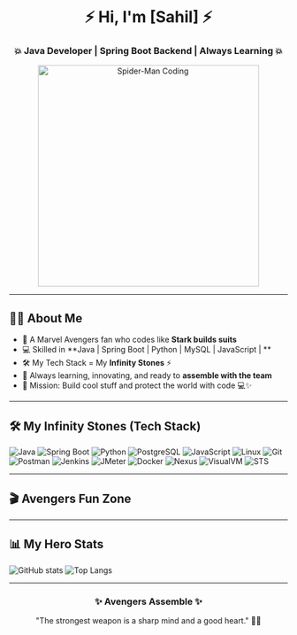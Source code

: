 <h1 align="center">⚡ Hi, I'm [Sahil] ⚡</h1>
<h3 align="center">💥  Java Developer | Spring Boot Backend | Always Learning 💥</h3>

<p align="center">
  <img src="https://media.giphy.com/media/YoKaNS9l3kjZyilEzw/giphy.gif" width="400" alt="Spider-Man Coding">
</p>


---

## 🦸‍♂️ About Me
- 🌟 A Marvel Avengers fan who codes like **Stark builds suits**
- 💻 Skilled in **Java | Spring Boot | Python | MySQL | JavaScript | **
- 🛠️ My Tech Stack = My **Infinity Stones** ⚡
- 🚀 Always learning, innovating, and ready to **assemble with the team**
- 🎯 Mission: Build cool stuff and protect the world with code 💻✨

---


## 🛠️ My Infinity Stones (Tech Stack)

![Java](https://img.shields.io/badge/Java-red?style=for-the-badge&logo=java)
![Spring Boot](https://img.shields.io/badge/Spring%20Boot-green?style=for-the-badge&logo=springboot)
![Python](https://img.shields.io/badge/Python-blue?style=for-the-badge&logo=python)
![PostgreSQL](https://img.shields.io/badge/PostgreSQL-316192?style=for-the-badge&logo=postgresql&logoColor=white)
![JavaScript](https://img.shields.io/badge/JavaScript-yellow?style=for-the-badge&logo=javascript)
![Linux](https://img.shields.io/badge/Linux-black?style=for-the-badge&logo=linux)
![Git](https://img.shields.io/badge/Git-orange?style=for-the-badge&logo=git)
![Postman](https://img.shields.io/badge/Postman-FF6C37?style=for-the-badge&logo=postman&logoColor=white)
![Jenkins](https://img.shields.io/badge/Jenkins-D24939?style=for-the-badge&logo=jenkins&logoColor=white)
![JMeter](https://img.shields.io/badge/Apache%20JMeter-D22128?style=for-the-badge&logo=apachejmeter&logoColor=white)
![Docker](https://img.shields.io/badge/Docker-2496ED?style=for-the-badge&logo=docker&logoColor=white)
![Nexus](https://img.shields.io/badge/Nexus-1B1C1D?style=for-the-badge&logo=sonatype&logoColor=white)
![VisualVM](https://img.shields.io/badge/VisualVM-FF6C00?style=for-the-badge&logo=java&logoColor=white)
![STS](https://img.shields.io/badge/Spring%20Tool%20Suite-6DB33F?style=for-the-badge&logo=spring&logoColor=white)

---

## 🎬 Avengers Fun Zone



---

## 📊 My Hero Stats
![GitHub stats](https://github-readme-stats.vercel.app/api?username=YOURUSERNAME&show_icons=true&theme=radical)
![Top Langs](https://github-readme-stats.vercel.app/api/top-langs/?username=YOURUSERNAME&layout=compact&theme=radical)

---

<h3 align="center">✨ Avengers Assemble ✨</h3>
<p align="center">"The strongest weapon is a sharp mind and a good heart." 🦸‍♂️</p>
